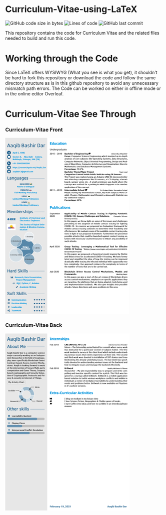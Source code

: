 <h1> Curriculum-Vitae-using-LaTeX </h1>

![GitHub code size in bytes](https://img.shields.io/github/languages/code-size/aaqibb13/Curriculum-Vitae-using-LaTeX) ![Lines of code](https://img.shields.io/tokei/lines/github/aaqibb13/Curriculum-Vitae-using-LaTeX) ![GitHub last commit](https://img.shields.io/github/last-commit/aaqibb13/Curriculum-Vitae-using-LaTeX)

This repository contains the code for Curriculum Vitae and the related files needed to build and run this code.

  <h1> Working through the Code </h1>

Since LaTeX offers WYSIWYG (What you see is what you get), it shouldn't be hard to fork this repository or download the code and follow the same directory structure as is in this github repository to avoid any unnecessary mismatch path errors. The Code can be worked on either in offline mode or in the online editor Overleaf.

  <h1> Curriculum-Vitae See Through</h1>

  <h3> Curriculum-Vitae Front </h3>

  ![](cvfront.png)

  <h3> Curriculum-Vitae Back </h3>

![](cvback.png)
